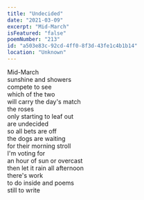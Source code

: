 ```yaml
---
title: "Undecided"
date: "2021-03-09"
excerpt: "Mid-March"
isFeatured: "false"
poemNumber: "213"
id: "a503e83c-92cd-4ff0-8f3d-43fe1c4b1b14"
location: "Unknown"
---
```


Mid-March  
sunshine and showers  
compete to see  
which of the two  
will carry the day's match  
the roses  
only starting to leaf out  
are undecided  
so all bets are off  
the dogs are waiting  
for their morning stroll  
I'm voting for  
an hour of sun or overcast  
then let it rain all afternoon  
there's work  
to do inside and poems  
still to write

